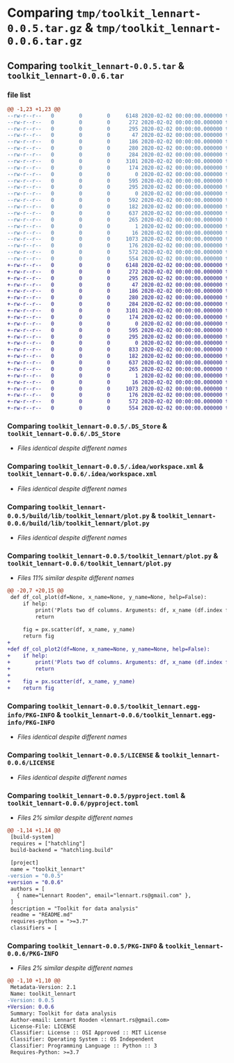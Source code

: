 # Comparing `tmp/toolkit_lennart-0.0.5.tar.gz` & `tmp/toolkit_lennart-0.0.6.tar.gz`

## Comparing `toolkit_lennart-0.0.5.tar` & `toolkit_lennart-0.0.6.tar`

### file list

```diff
@@ -1,23 +1,23 @@
--rw-r--r--   0        0        0     6148 2020-02-02 00:00:00.000000 toolkit_lennart-0.0.5/.DS_Store
--rw-r--r--   0        0        0      272 2020-02-02 00:00:00.000000 toolkit_lennart-0.0.5/main.py
--rw-r--r--   0        0        0      295 2020-02-02 00:00:00.000000 toolkit_lennart-0.0.5/setup.py
--rw-r--r--   0        0        0       47 2020-02-02 00:00:00.000000 toolkit_lennart-0.0.5/.idea/.gitignore
--rw-r--r--   0        0        0      186 2020-02-02 00:00:00.000000 toolkit_lennart-0.0.5/.idea/misc.xml
--rw-r--r--   0        0        0      280 2020-02-02 00:00:00.000000 toolkit_lennart-0.0.5/.idea/modules.xml
--rw-r--r--   0        0        0      284 2020-02-02 00:00:00.000000 toolkit_lennart-0.0.5/.idea/python_package.iml
--rw-r--r--   0        0        0     3101 2020-02-02 00:00:00.000000 toolkit_lennart-0.0.5/.idea/workspace.xml
--rw-r--r--   0        0        0      174 2020-02-02 00:00:00.000000 toolkit_lennart-0.0.5/.idea/inspectionProfiles/profiles_settings.xml
--rw-r--r--   0        0        0        0 2020-02-02 00:00:00.000000 toolkit_lennart-0.0.5/build/lib/toolkit_lennart/__init__.py
--rw-r--r--   0        0        0      595 2020-02-02 00:00:00.000000 toolkit_lennart-0.0.5/build/lib/toolkit_lennart/plot.py
--rw-r--r--   0        0        0      295 2020-02-02 00:00:00.000000 toolkit_lennart-0.0.5/build/lib/toolkit_lennart/setup.py
--rw-r--r--   0        0        0        0 2020-02-02 00:00:00.000000 toolkit_lennart-0.0.5/toolkit_lennart/__init__.py
--rw-r--r--   0        0        0      592 2020-02-02 00:00:00.000000 toolkit_lennart-0.0.5/toolkit_lennart/plot.py
--rw-r--r--   0        0        0      182 2020-02-02 00:00:00.000000 toolkit_lennart-0.0.5/toolkit_lennart/plot_help.txt
--rw-r--r--   0        0        0      637 2020-02-02 00:00:00.000000 toolkit_lennart-0.0.5/toolkit_lennart.egg-info/PKG-INFO
--rw-r--r--   0        0        0      265 2020-02-02 00:00:00.000000 toolkit_lennart-0.0.5/toolkit_lennart.egg-info/SOURCES.txt
--rw-r--r--   0        0        0        1 2020-02-02 00:00:00.000000 toolkit_lennart-0.0.5/toolkit_lennart.egg-info/dependency_links.txt
--rw-r--r--   0        0        0       16 2020-02-02 00:00:00.000000 toolkit_lennart-0.0.5/toolkit_lennart.egg-info/top_level.txt
--rw-r--r--   0        0        0     1073 2020-02-02 00:00:00.000000 toolkit_lennart-0.0.5/LICENSE
--rw-r--r--   0        0        0      176 2020-02-02 00:00:00.000000 toolkit_lennart-0.0.5/README.md
--rw-r--r--   0        0        0      572 2020-02-02 00:00:00.000000 toolkit_lennart-0.0.5/pyproject.toml
--rw-r--r--   0        0        0      554 2020-02-02 00:00:00.000000 toolkit_lennart-0.0.5/PKG-INFO
+-rw-r--r--   0        0        0     6148 2020-02-02 00:00:00.000000 toolkit_lennart-0.0.6/.DS_Store
+-rw-r--r--   0        0        0      272 2020-02-02 00:00:00.000000 toolkit_lennart-0.0.6/main.py
+-rw-r--r--   0        0        0      295 2020-02-02 00:00:00.000000 toolkit_lennart-0.0.6/setup.py
+-rw-r--r--   0        0        0       47 2020-02-02 00:00:00.000000 toolkit_lennart-0.0.6/.idea/.gitignore
+-rw-r--r--   0        0        0      186 2020-02-02 00:00:00.000000 toolkit_lennart-0.0.6/.idea/misc.xml
+-rw-r--r--   0        0        0      280 2020-02-02 00:00:00.000000 toolkit_lennart-0.0.6/.idea/modules.xml
+-rw-r--r--   0        0        0      284 2020-02-02 00:00:00.000000 toolkit_lennart-0.0.6/.idea/python_package.iml
+-rw-r--r--   0        0        0     3101 2020-02-02 00:00:00.000000 toolkit_lennart-0.0.6/.idea/workspace.xml
+-rw-r--r--   0        0        0      174 2020-02-02 00:00:00.000000 toolkit_lennart-0.0.6/.idea/inspectionProfiles/profiles_settings.xml
+-rw-r--r--   0        0        0        0 2020-02-02 00:00:00.000000 toolkit_lennart-0.0.6/build/lib/toolkit_lennart/__init__.py
+-rw-r--r--   0        0        0      595 2020-02-02 00:00:00.000000 toolkit_lennart-0.0.6/build/lib/toolkit_lennart/plot.py
+-rw-r--r--   0        0        0      295 2020-02-02 00:00:00.000000 toolkit_lennart-0.0.6/build/lib/toolkit_lennart/setup.py
+-rw-r--r--   0        0        0        0 2020-02-02 00:00:00.000000 toolkit_lennart-0.0.6/toolkit_lennart/__init__.py
+-rw-r--r--   0        0        0      833 2020-02-02 00:00:00.000000 toolkit_lennart-0.0.6/toolkit_lennart/plot.py
+-rw-r--r--   0        0        0      182 2020-02-02 00:00:00.000000 toolkit_lennart-0.0.6/toolkit_lennart/plot_help.txt
+-rw-r--r--   0        0        0      637 2020-02-02 00:00:00.000000 toolkit_lennart-0.0.6/toolkit_lennart.egg-info/PKG-INFO
+-rw-r--r--   0        0        0      265 2020-02-02 00:00:00.000000 toolkit_lennart-0.0.6/toolkit_lennart.egg-info/SOURCES.txt
+-rw-r--r--   0        0        0        1 2020-02-02 00:00:00.000000 toolkit_lennart-0.0.6/toolkit_lennart.egg-info/dependency_links.txt
+-rw-r--r--   0        0        0       16 2020-02-02 00:00:00.000000 toolkit_lennart-0.0.6/toolkit_lennart.egg-info/top_level.txt
+-rw-r--r--   0        0        0     1073 2020-02-02 00:00:00.000000 toolkit_lennart-0.0.6/LICENSE
+-rw-r--r--   0        0        0      176 2020-02-02 00:00:00.000000 toolkit_lennart-0.0.6/README.md
+-rw-r--r--   0        0        0      572 2020-02-02 00:00:00.000000 toolkit_lennart-0.0.6/pyproject.toml
+-rw-r--r--   0        0        0      554 2020-02-02 00:00:00.000000 toolkit_lennart-0.0.6/PKG-INFO
```

### Comparing `toolkit_lennart-0.0.5/.DS_Store` & `toolkit_lennart-0.0.6/.DS_Store`

 * *Files identical despite different names*

### Comparing `toolkit_lennart-0.0.5/.idea/workspace.xml` & `toolkit_lennart-0.0.6/.idea/workspace.xml`

 * *Files identical despite different names*

### Comparing `toolkit_lennart-0.0.5/build/lib/toolkit_lennart/plot.py` & `toolkit_lennart-0.0.6/build/lib/toolkit_lennart/plot.py`

 * *Files identical despite different names*

### Comparing `toolkit_lennart-0.0.5/toolkit_lennart/plot.py` & `toolkit_lennart-0.0.6/toolkit_lennart/plot.py`

 * *Files 11% similar despite different names*

```diff
@@ -20,7 +20,15 @@
 def df_col_plot(df=None, x_name=None, y_name=None, help=False):
     if help:
         print('Plots two df columns. Arguments: df, x_name (df.index for index), y_name')
         return
 
     fig = px.scatter(df, x_name, y_name)
     return fig
+
+def df_col_plot2(df=None, x_name=None, y_name=None, help=False):
+    if help:
+        print('Plots two df columns. Arguments: df, x_name (df.index for index), y_name')
+        return
+
+    fig = px.scatter(df, x_name, y_name)
+    return fig
```

### Comparing `toolkit_lennart-0.0.5/toolkit_lennart.egg-info/PKG-INFO` & `toolkit_lennart-0.0.6/toolkit_lennart.egg-info/PKG-INFO`

 * *Files identical despite different names*

### Comparing `toolkit_lennart-0.0.5/LICENSE` & `toolkit_lennart-0.0.6/LICENSE`

 * *Files identical despite different names*

### Comparing `toolkit_lennart-0.0.5/pyproject.toml` & `toolkit_lennart-0.0.6/pyproject.toml`

 * *Files 2% similar despite different names*

```diff
@@ -1,14 +1,14 @@
 [build-system]
 requires = ["hatchling"]
 build-backend = "hatchling.build"
 
 [project]
 name = "toolkit_lennart"
-version = "0.0.5"
+version = "0.0.6"
 authors = [
   { name="Lennart Rooden", email="lennart.rs@gmail.com" },
 ]
 description = "Toolkit for data analysis"
 readme = "README.md"
 requires-python = ">=3.7"
 classifiers = [
```

### Comparing `toolkit_lennart-0.0.5/PKG-INFO` & `toolkit_lennart-0.0.6/PKG-INFO`

 * *Files 2% similar despite different names*

```diff
@@ -1,10 +1,10 @@
 Metadata-Version: 2.1
 Name: toolkit_lennart
-Version: 0.0.5
+Version: 0.0.6
 Summary: Toolkit for data analysis
 Author-email: Lennart Rooden <lennart.rs@gmail.com>
 License-File: LICENSE
 Classifier: License :: OSI Approved :: MIT License
 Classifier: Operating System :: OS Independent
 Classifier: Programming Language :: Python :: 3
 Requires-Python: >=3.7
```

